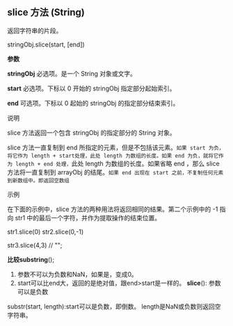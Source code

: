 <!--
 * @Author: your name
 * @Date: 2020-04-23 16:30:20
 * @LastEditTime: 2020-04-23 16:35:44
 * @LastEditors: Please set LastEditors
 * @Description: In User Settings Edit
 * @FilePath: /vue/Users/rainbow/Documents/工作/前端/learn/JS参考手册/String/slice.md
 -->
## slice 方法 (String)

返回字符串的片段。

stringObj.slice(start, [end])

**参数**

**stringObj**
必选项。是一个 String 对象或文字。

**start**
必选项。下标以 0 开始的 stringObj 指定部分起始索引。

**end**
可选项。下标以 0 起始的 stringObj 的指定部分结束索引。

说明

slice 方法返回一个包含 stringObj 的指定部分的 String 对象。

slice 方法一直复制到 end 所指定的元素，但是不包括该元素。`如果 start 为负，将它作为 length + start处理，此处 length 为数组的长度。如果 end 为负，就将它作为 length + end 处理，`此处 length 为数组的长度。如果省略 end ，那么 slice 方法将一直复制到 arrayObj 的结尾。`如果 end 出现在 start 之前，不复制任何元素到新数组中。即返回空数组`

示例

在下面的示例中，slice 方法的两种用法将返回相同的结果。第二个示例中的 -1 指向 str1 中的最后一个字符，并作为提取操作的结束位置。

str1.slice(0)
str2.slice(0,-1)

str3.slice(4,3) // "";



**比较substring**(); 
1. 参数不可以为负数和NaN，如果是，变成0。
2. start可以比end大，返回的是绝对值，跟end>start是一样的。
**slice**(): 参数可以是负数

substr(start, length):start可以是负数，即倒数。 length是NaN或负数则返回空字符串。